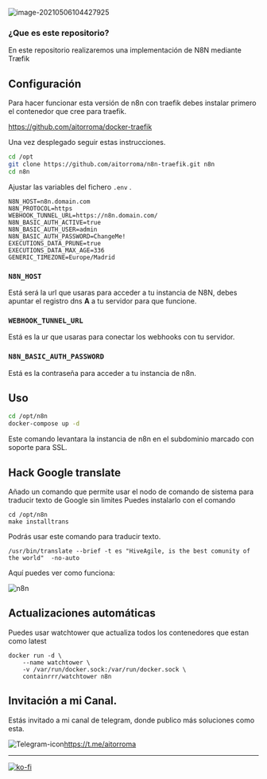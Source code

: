 ![image-20210506104427925](https://tva1.sinaimg.cn/large/008i3skNgy1gq8sv4q7cqj303k03kweo.jpg)



### ¿Que es este repositorio?

En este repositorio realizaremos una implementación de N8N mediante Træfik 


## Configuración

Para hacer funcionar esta versión de n8n con traefik debes instalar primero el contenedor que cree para traefik.

https://github.com/aitorroma/docker-traefik

Una vez desplegado seguir estas instrucciones.

```sh
cd /opt
git clone https://github.com/aitorroma/n8n-traefik.git n8n
cd n8n
```

Ajustar las variables del fichero `.env` .

```
N8N_HOST=n8n.domain.com
N8N_PROTOCOL=https
WEBHOOK_TUNNEL_URL=https://n8n.domain.com/
N8N_BASIC_AUTH_ACTIVE=true
N8N_BASIC_AUTH_USER=admin
N8N_BASIC_AUTH_PASSWORD=ChangeMe!
EXECUTIONS_DATA_PRUNE=true
EXECUTIONS_DATA_MAX_AGE=336
GENERIC_TIMEZONE=Europe/Madrid
```



### `N8N_HOST`

Está será la url que usaras para acceder a tu instancia de N8N, debes apuntar el registro dns **A** a tu servidor para que funcione.

### `WEBHOOK_TUNNEL_URL`

Está es la ur que usaras para conectar los webhooks con tu servidor.

### `N8N_BASIC_AUTH_PASSWORD`

Está es la contraseña para acceder a tu instancia de n8n.

## Uso

```sh
cd /opt/n8n
docker-compose up -d
```

Este comando levantara la instancia de n8n en el subdominio marcado con soporte para SSL.

## Hack Google translate
Añado un comando que permite usar el nodo de comando de sistema para traducir texto de Google sin limites
Puedes instalarlo con el comando

```
cd /opt/n8n
make installtrans
```
Podrás usar este comando para traducir texto.
```
/usr/bin/translate --brief -t es "HiveAgile, is the best comunity of the world"  -no-auto
```
Aquí puedes ver como funciona:

![n8n](https://tva1.sinaimg.cn/large/e6c9d24egy1h23wumyhvdj21a20u0abv.jpg)

## Actualizaciones automáticas

Puedes usar watchtower que actualiza todos los contenedores que estan como latest

```
docker run -d \
    --name watchtower \
    -v /var/run/docker.sock:/var/run/docker.sock \
    containrrr/watchtower n8n
```





## Invitación a mi Canal.

Estás invitado a mi canal de telegram, donde publico más soluciones como esta.

![Telegram-icon](https://tva1.sinaimg.cn/large/008i3skNgy1guctnvd002j600w00w0r202.jpg)https://t.me/aitorroma

----------------------------------------------------------

[![ko-fi](https://ko-fi.com/img/githubbutton_sm.svg)](https://ko-fi.com/J3J64AN17)

